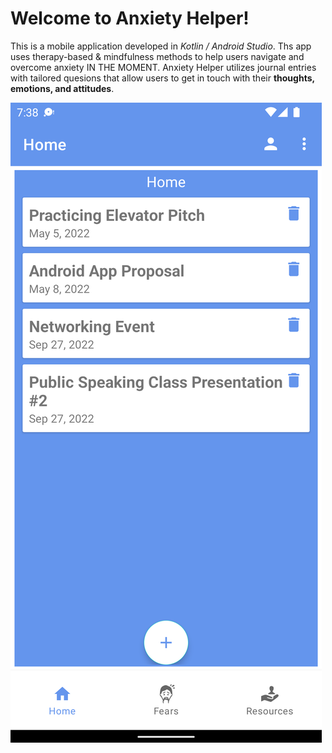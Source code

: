 # Welcome to Anxiety Helper!

This is a mobile application developed in *Kotlin / Android Studio*. Ths app uses therapy-based & mindfulness methods to help users navigate and overcome anxiety IN THE MOMENT. Anxiety Helper utilizes journal entries with tailored quesions that allow users to get in touch with their **thoughts, emotions, and attitudes**.

![size=0.5](images/bb1.png)

